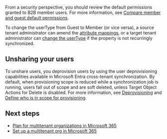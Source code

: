 From a security perspective, you should review the default permissions granted to B2B member users. For more information, see [Compare member and guest default permissions](https://link).

To change the userType from Guest to Member (or vice versa), a source tenant administrator can amend the [attribute mappings](https://link), or a target tenant administrator can [change the userType](https://link) if the property is not recurringly synchronized.

## Unsharing your users

To unshare users, you deprovision users by using the user deprovisioning capabilities available in Microsoft Entra cross-tenant synchronization. By default, when provisioning scope is reduced while a synchronization job is running, users fall out of scope and are soft deleted, unless Target Object Actions for Delete is disabled. For more information, see [Deprovisioning](https://link) and [Define who is in scope for provisioning](https://link).

## Next steps

- [Plan for multitenant organizations in Microsoft 365](https://link)
- [Set up a multitenant org in Microsoft 365](https://link)